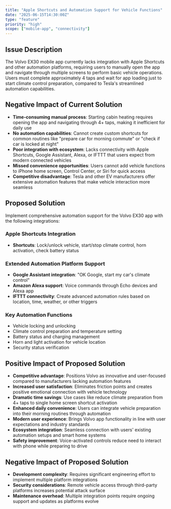 ```yaml
---
title: "Apple Shortcuts and Automation Support for Vehicle Functions"
date: "2025-06-15T14:30:00Z"
type: "feature"
priority: "high"
scope: ["mobile-app", "connectivity"]
---
```


## Issue Description

The Volvo EX30 mobile app currently lacks integration with Apple Shortcuts and other automation platforms, requiring users to manually open the app and navigate through multiple screens to perform basic vehicle operations. Users must complete approximately 4 taps and wait for app loading just to start climate control preparation, compared to Tesla's streamlined automation capabilities.

## Negative Impact of Current Solution

- **Time-consuming manual process**: Starting cabin heating requires opening the app and navigating through 4+ taps, making it inefficient for daily use
- **No automation capabilities**: Cannot create custom shortcuts for common routines like "prepare car for morning commute" or "check if car is locked at night"
- **Poor integration with ecosystem**: Lacks connectivity with Apple Shortcuts, Google Assistant, Alexa, or IFTTT that users expect from modern connected vehicles
- **Missed convenience opportunities**: Users cannot add vehicle functions to iPhone home screen, Control Center, or Siri for quick access
- **Competitive disadvantage**: Tesla and other EV manufacturers offer extensive automation features that make vehicle interaction more seamless

## Proposed Solution

Implement comprehensive automation support for the Volvo EX30 app with the following integrations:

### Apple Shortcuts Integration

- **Shortcuts**: Lock/unlock vehicle, start/stop climate control, horn activation, check battery status

### Extended Automation Platform Support

- **Google Assistant integration**: "OK Google, start my car's climate control"
- **Amazon Alexa support**: Voice commands through Echo devices and Alexa app
- **IFTTT connectivity**: Create advanced automation rules based on location, time, weather, or other triggers

### Key Automation Functions

- Vehicle locking and unlocking
- Climate control preparation and temperature setting
- Battery status and charging management
- Horn and light activation for vehicle location
- Security status verification

## Positive Impact of Proposed Solution

- **Competitive advantage**: Positions Volvo as innovative and user-focused compared to manufacturers lacking automation features
- **Increased user satisfaction**: Eliminates friction points and creates positive emotional connection with vehicle technology
- **Dramatic time savings**: Use cases like reduce climate preparation from 4+ taps to single home screen shortcut activation
- **Enhanced daily convenience**: Users can integrate vehicle preparation into their morning routines through automation
- **Modern user experience**: Brings Volvo app functionality in line with user expectations and industry standards
- **Ecosystem integration**: Seamless connection with users' existing automation setups and smart home systems
- **Safety improvement**: Voice-activated controls reduce need to interact with phone while preparing to drive

## Negative Impact of Proposed Solution

- **Development complexity**: Requires significant engineering effort to implement multiple platform integrations
- **Security considerations**: Remote vehicle access through third-party platforms increases potential attack surface
- **Maintenance overhead**: Multiple integration points require ongoing support and updates as platforms evolve
